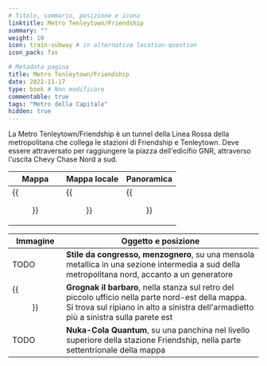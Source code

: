 ```yaml
---
# Titolo, sommario, posizione e icona
linktitle: Metro Tenleytown/Friendship
summary: ""
weight: 10
icon: train-subway # in alternativa location-question
icon_pack: fas

# Metadata pagina
title: Metro Tenleytown/Friendship
date: 2022-11-17
type: book # Non modificare
commentable: true
tags: "Metro della Capitale"
hidden: true
---
```




La Metro Tenleytown/Friendship è un tunnel della Linea Rossa della metropolitana che collega le stazioni di Friendship e Tenleytown. Deve essere attraversato per raggiungere la piazza dell'edicifio GNR, attraverso l'uscita Chevy Chase Nord a sud.

| Mappa | Mappa locale | Panoramica |
| ----- | ------------ | ---------- |
| {{<figure src="fo3/Chevy_Chase_North_loc.webp">}}  | {{<figure src="fo3/Metro_Tenleytown_Friendship_Station_map.webp">}}  | {{<figure src="fo3/Tenleytown_Friendship_station_north.webp">}}  |

| Immagine | Oggetto e posizione |
| -------- | ------------------- |
| TODO  | **Stile da congresso, menzognero**, su una mensola metallica in una sezione intermedia a sud della metropolitana nord, accanto a un generatore  |
| {{<figure src="fo3/Grognak_the_Barbarian_Tenleytown_Freedom_Station.webp">}}  |  **Grognak il barbaro**, nella stanza sul retro del piccolo ufficio nella parte nord-est della mappa. Si trova sul ripiano in alto a sinistra dell'armadietto più a sinistra sulla parete est |
| TODO  | **Nuka-Cola Quantum**, su una panchina nel livello superiore della stazione Friendship, nella parte settentrionale della mappa  |